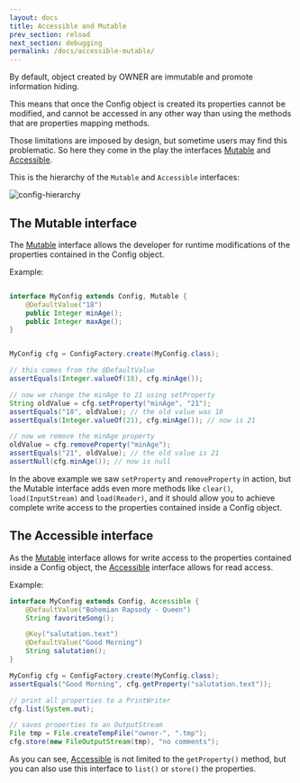 ```yaml
---
layout: docs
title: Accessible and Mutable
prev_section: reload
next_section: debugging
permalink: /docs/accessible-mutable/
---
```


By default, object created by OWNER are immutable and promote information hiding.

This means that once the Config object is created its properties cannot be modified, and cannot be accessed in any other
way than using the methods that are properties mapping methods.

Those limitations are imposed by design, but sometime users may find this problematic. So here they come in the play the
interfaces [Mutable] and [Accessible].

  [Mutable]: http://owner.newinstance.it/latest/apidocs/org/aeonbits/owner/Mutable.html
  [Accessible]: http://owner.newinstance.it/latest/apidocs/org/aeonbits/owner/Accessible.html

This is the hierarchy of the `Mutable` and `Accessible` interfaces:

![config-hierarchy]({{site.url}}/img/config-hierarchy.png)

The Mutable interface
---------------------

The [Mutable] interface allows the developer for runtime modifications of the properties contained in the Config object.

Example:

```java

interface MyConfig extends Config, Mutable {
    @DefaultValue("18")
    public Integer minAge();
    public Integer maxAge();
}


MyConfig cfg = ConfigFactory.create(MyConfig.class);

// this comes from the @DefaultValue
assertEquals(Integer.valueOf(18), cfg.minAge());

// now we change the minAge to 21 using setProperty
String oldValue = cfg.setProperty("minAge", "21");
assertEquals("18", oldValue); // the old value was 18
assertEquals(Integer.valueOf(21), cfg.minAge()); // now is 21

// now we remove the minAge property
oldValue = cfg.removeProperty("minAge");
assertEquals("21", oldValue); // the old value is 21
assertNull(cfg.minAge()); // now is null
```

In the above example we saw `setProperty` and `removeProperty` in action, but the Mutable interface adds even more
methods like `clear()`, `load(InputStream)` and `load(Reader)`, and it should allow you to achieve complete write access
to the properties contained inside a Config object.

The Accessible interface
------------------------

As the [Mutable] interface allows for write access to the properties contained inside a Config object, the [Accessible]
interface allows for read access.

Example:

```java
interface MyConfig extends Config, Accessible {
    @DefaultValue("Bohemian Rapsody - Queen")
    String favoriteSong();

    @Key("salutation.text")
    @DefaultValue("Good Morning")
    String salutation();
}

MyConfig cfg = ConfigFactory.create(MyConfig.class);
assertEquals("Good Morning", cfg.getProperty("salutation.text"));

// print all properties to a PrintWriter
cfg.list(System.out);

// saves properties to an OutputStream
File tmp = File.createTempFile("owner-", ".tmp");
cfg.store(new FileOutputStream(tmp), "no comments");

```

As you can see, [Accessible] is not limited to the `getProperty()` method, but you can also use this
interface to `list()` or `store()` the properties.
